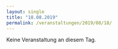 ```yaml
---
layout: single
title: "18.08.2019"
permalink: /veranstaltungen/2019/08/18/
---
```


Keine Veranstaltung an diesem Tag.
